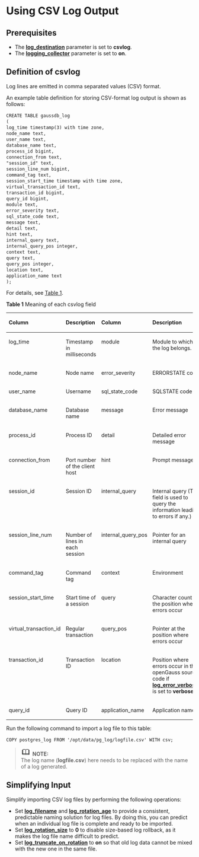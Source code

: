 # Using CSV Log Output<a name="EN-US_TOPIC_0242371514"></a>

## Prerequisites<a name="en-us_topic_0237124724_en-us_topic_0059779007_s429dec1a2f1348e290437382aa165032"></a>

-   The  **[log\_destination](logging-destination.md#en-us_topic_0237124721_en-us_topic_0059778787_sb6c9884f69bd4765a60f80810c94f194)**  parameter is set to  **csvlog**.
-   The  **[logging\_collector](logging-destination.md#en-us_topic_0237124721_en-us_topic_0059778787_s61d6090c04ee464fb54f8b31936ba818)**  parameter is set to  **on**.

## Definition of csvlog<a name="en-us_topic_0237124724_en-us_topic_0059779007_sa05c5f4e9e53421584d0bfd757ed1247"></a>

Log lines are emitted in comma separated values \(CSV\) format.

An example table definition for storing CSV-format log output is shown as follows:

```
CREATE TABLE gaussdb_log
(
log_time timestamp(3) with time zone,
node_name text,
user_name text,
database_name text,
process_id bigint,
connection_from text,
"session_id" text,
session_line_num bigint,
command_tag text,
session_start_time timestamp with time zone,
virtual_transaction_id text,
transaction_id bigint,
query_id bigint,
module text,
error_severity text,
sql_state_code text,
message text,
detail text,
hint text,
internal_query text,
internal_query_pos integer,
context text,
query text,
query_pos integer,
location text,
application_name text
);
```

For details, see  [Table 1](#en-us_topic_0237124724_en-us_topic_0059779007_en-us_topic_0058967802_table44188316).

**Table  1**  Meaning of each csvlog field

<a name="en-us_topic_0237124724_en-us_topic_0059779007_en-us_topic_0058967802_table44188316"></a>
<table><thead align="left"><tr id="en-us_topic_0237124724_en-us_topic_0059779007_en-us_topic_0058967802_row7547926"><th class="cellrowborder" valign="top" width="15.93%" id="mcps1.2.5.1.1"><p id="en-us_topic_0237124724_en-us_topic_0059779007_en-us_topic_0058967802_p7402308"><a name="en-us_topic_0237124724_en-us_topic_0059779007_en-us_topic_0058967802_p7402308"></a><a name="en-us_topic_0237124724_en-us_topic_0059779007_en-us_topic_0058967802_p7402308"></a>Column</p>
</th>
<th class="cellrowborder" valign="top" width="16.89%" id="mcps1.2.5.1.2"><p id="en-us_topic_0237124724_en-us_topic_0059779007_en-us_topic_0058967802_p62716086"><a name="en-us_topic_0237124724_en-us_topic_0059779007_en-us_topic_0058967802_p62716086"></a><a name="en-us_topic_0237124724_en-us_topic_0059779007_en-us_topic_0058967802_p62716086"></a>Description</p>
</th>
<th class="cellrowborder" valign="top" width="15.86%" id="mcps1.2.5.1.3"><p id="en-us_topic_0237124724_en-us_topic_0059779007_en-us_topic_0058967802_p46838229"><a name="en-us_topic_0237124724_en-us_topic_0059779007_en-us_topic_0058967802_p46838229"></a><a name="en-us_topic_0237124724_en-us_topic_0059779007_en-us_topic_0058967802_p46838229"></a>Column</p>
</th>
<th class="cellrowborder" valign="top" width="51.32%" id="mcps1.2.5.1.4"><p id="en-us_topic_0237124724_en-us_topic_0059779007_en-us_topic_0058967802_p35800200"><a name="en-us_topic_0237124724_en-us_topic_0059779007_en-us_topic_0058967802_p35800200"></a><a name="en-us_topic_0237124724_en-us_topic_0059779007_en-us_topic_0058967802_p35800200"></a>Description</p>
</th>
</tr>
</thead>
<tbody><tr id="en-us_topic_0237124724_en-us_topic_0059779007_en-us_topic_0058967802_row14135096"><td class="cellrowborder" valign="top" width="15.93%" headers="mcps1.2.5.1.1 "><p id="en-us_topic_0237124724_en-us_topic_0059779007_en-us_topic_0058967802_p4092108"><a name="en-us_topic_0237124724_en-us_topic_0059779007_en-us_topic_0058967802_p4092108"></a><a name="en-us_topic_0237124724_en-us_topic_0059779007_en-us_topic_0058967802_p4092108"></a>log_time</p>
</td>
<td class="cellrowborder" valign="top" width="16.89%" headers="mcps1.2.5.1.2 "><p id="en-us_topic_0237124724_en-us_topic_0059779007_en-us_topic_0058967802_p63025325"><a name="en-us_topic_0237124724_en-us_topic_0059779007_en-us_topic_0058967802_p63025325"></a><a name="en-us_topic_0237124724_en-us_topic_0059779007_en-us_topic_0058967802_p63025325"></a>Timestamp in milliseconds</p>
</td>
<td class="cellrowborder" valign="top" width="15.86%" headers="mcps1.2.5.1.3 "><p id="en-us_topic_0237124724_en-us_topic_0059779007_en-us_topic_0058967802_p4777666"><a name="en-us_topic_0237124724_en-us_topic_0059779007_en-us_topic_0058967802_p4777666"></a><a name="en-us_topic_0237124724_en-us_topic_0059779007_en-us_topic_0058967802_p4777666"></a>module</p>
</td>
<td class="cellrowborder" valign="top" width="51.32%" headers="mcps1.2.5.1.4 "><p id="en-us_topic_0237124724_en-us_topic_0059779007_en-us_topic_0058967802_p51446643"><a name="en-us_topic_0237124724_en-us_topic_0059779007_en-us_topic_0058967802_p51446643"></a><a name="en-us_topic_0237124724_en-us_topic_0059779007_en-us_topic_0058967802_p51446643"></a>Module to which the log belongs.</p>
</td>
</tr>
<tr id="en-us_topic_0237124724_row102249302459"><td class="cellrowborder" valign="top" width="15.93%" headers="mcps1.2.5.1.1 "><p id="en-us_topic_0237124724_p1222420304458"><a name="en-us_topic_0237124724_p1222420304458"></a><a name="en-us_topic_0237124724_p1222420304458"></a>node_name</p>
</td>
<td class="cellrowborder" valign="top" width="16.89%" headers="mcps1.2.5.1.2 "><p id="en-us_topic_0237124724_p20224183034520"><a name="en-us_topic_0237124724_p20224183034520"></a><a name="en-us_topic_0237124724_p20224183034520"></a>Node name</p>
</td>
<td class="cellrowborder" valign="top" width="15.86%" headers="mcps1.2.5.1.3 "><p id="en-us_topic_0237124724_p1224830164510"><a name="en-us_topic_0237124724_p1224830164510"></a><a name="en-us_topic_0237124724_p1224830164510"></a>error_severity</p>
</td>
<td class="cellrowborder" valign="top" width="51.32%" headers="mcps1.2.5.1.4 "><p id="en-us_topic_0237124724_p10224193013453"><a name="en-us_topic_0237124724_p10224193013453"></a><a name="en-us_topic_0237124724_p10224193013453"></a>ERRORSTATE code</p>
</td>
</tr>
<tr id="en-us_topic_0237124724_en-us_topic_0059779007_en-us_topic_0058967802_row60366610"><td class="cellrowborder" valign="top" width="15.93%" headers="mcps1.2.5.1.1 "><p id="en-us_topic_0237124724_en-us_topic_0059779007_en-us_topic_0058967802_p57857274"><a name="en-us_topic_0237124724_en-us_topic_0059779007_en-us_topic_0058967802_p57857274"></a><a name="en-us_topic_0237124724_en-us_topic_0059779007_en-us_topic_0058967802_p57857274"></a>user_name</p>
</td>
<td class="cellrowborder" valign="top" width="16.89%" headers="mcps1.2.5.1.2 "><p id="en-us_topic_0237124724_en-us_topic_0059779007_en-us_topic_0058967802_p55927602"><a name="en-us_topic_0237124724_en-us_topic_0059779007_en-us_topic_0058967802_p55927602"></a><a name="en-us_topic_0237124724_en-us_topic_0059779007_en-us_topic_0058967802_p55927602"></a>Username</p>
</td>
<td class="cellrowborder" valign="top" width="15.86%" headers="mcps1.2.5.1.3 "><p id="en-us_topic_0237124724_en-us_topic_0059779007_en-us_topic_0058967802_p33841890"><a name="en-us_topic_0237124724_en-us_topic_0059779007_en-us_topic_0058967802_p33841890"></a><a name="en-us_topic_0237124724_en-us_topic_0059779007_en-us_topic_0058967802_p33841890"></a>sql_state_code</p>
</td>
<td class="cellrowborder" valign="top" width="51.32%" headers="mcps1.2.5.1.4 "><p id="en-us_topic_0237124724_en-us_topic_0059779007_en-us_topic_0058967802_p56838579"><a name="en-us_topic_0237124724_en-us_topic_0059779007_en-us_topic_0058967802_p56838579"></a><a name="en-us_topic_0237124724_en-us_topic_0059779007_en-us_topic_0058967802_p56838579"></a>SQLSTATE code</p>
</td>
</tr>
<tr id="en-us_topic_0237124724_en-us_topic_0059779007_en-us_topic_0058967802_row41785167"><td class="cellrowborder" valign="top" width="15.93%" headers="mcps1.2.5.1.1 "><p id="en-us_topic_0237124724_en-us_topic_0059779007_en-us_topic_0058967802_p29155380"><a name="en-us_topic_0237124724_en-us_topic_0059779007_en-us_topic_0058967802_p29155380"></a><a name="en-us_topic_0237124724_en-us_topic_0059779007_en-us_topic_0058967802_p29155380"></a>database_name</p>
</td>
<td class="cellrowborder" valign="top" width="16.89%" headers="mcps1.2.5.1.2 "><p id="en-us_topic_0237124724_en-us_topic_0059779007_en-us_topic_0058967802_p12775565"><a name="en-us_topic_0237124724_en-us_topic_0059779007_en-us_topic_0058967802_p12775565"></a><a name="en-us_topic_0237124724_en-us_topic_0059779007_en-us_topic_0058967802_p12775565"></a>Database name </p>
</td>
<td class="cellrowborder" valign="top" width="15.86%" headers="mcps1.2.5.1.3 "><p id="en-us_topic_0237124724_en-us_topic_0059779007_en-us_topic_0058967802_p28187843"><a name="en-us_topic_0237124724_en-us_topic_0059779007_en-us_topic_0058967802_p28187843"></a><a name="en-us_topic_0237124724_en-us_topic_0059779007_en-us_topic_0058967802_p28187843"></a>message</p>
</td>
<td class="cellrowborder" valign="top" width="51.32%" headers="mcps1.2.5.1.4 "><p id="en-us_topic_0237124724_en-us_topic_0059779007_en-us_topic_0058967802_p1513917"><a name="en-us_topic_0237124724_en-us_topic_0059779007_en-us_topic_0058967802_p1513917"></a><a name="en-us_topic_0237124724_en-us_topic_0059779007_en-us_topic_0058967802_p1513917"></a>Error message</p>
</td>
</tr>
<tr id="en-us_topic_0237124724_en-us_topic_0059779007_en-us_topic_0058967802_row13625255"><td class="cellrowborder" valign="top" width="15.93%" headers="mcps1.2.5.1.1 "><p id="en-us_topic_0237124724_en-us_topic_0059779007_en-us_topic_0058967802_p29903875"><a name="en-us_topic_0237124724_en-us_topic_0059779007_en-us_topic_0058967802_p29903875"></a><a name="en-us_topic_0237124724_en-us_topic_0059779007_en-us_topic_0058967802_p29903875"></a>process_id</p>
</td>
<td class="cellrowborder" valign="top" width="16.89%" headers="mcps1.2.5.1.2 "><p id="en-us_topic_0237124724_en-us_topic_0059779007_en-us_topic_0058967802_p6294807"><a name="en-us_topic_0237124724_en-us_topic_0059779007_en-us_topic_0058967802_p6294807"></a><a name="en-us_topic_0237124724_en-us_topic_0059779007_en-us_topic_0058967802_p6294807"></a>Process ID</p>
</td>
<td class="cellrowborder" valign="top" width="15.86%" headers="mcps1.2.5.1.3 "><p id="en-us_topic_0237124724_en-us_topic_0059779007_en-us_topic_0058967802_p40117388"><a name="en-us_topic_0237124724_en-us_topic_0059779007_en-us_topic_0058967802_p40117388"></a><a name="en-us_topic_0237124724_en-us_topic_0059779007_en-us_topic_0058967802_p40117388"></a>detail</p>
</td>
<td class="cellrowborder" valign="top" width="51.32%" headers="mcps1.2.5.1.4 "><p id="en-us_topic_0237124724_en-us_topic_0059779007_en-us_topic_0058967802_p28283018"><a name="en-us_topic_0237124724_en-us_topic_0059779007_en-us_topic_0058967802_p28283018"></a><a name="en-us_topic_0237124724_en-us_topic_0059779007_en-us_topic_0058967802_p28283018"></a>Detailed error message</p>
</td>
</tr>
<tr id="en-us_topic_0237124724_en-us_topic_0059779007_en-us_topic_0058967802_row53220571"><td class="cellrowborder" valign="top" width="15.93%" headers="mcps1.2.5.1.1 "><p id="en-us_topic_0237124724_en-us_topic_0059779007_en-us_topic_0058967802_p15899000"><a name="en-us_topic_0237124724_en-us_topic_0059779007_en-us_topic_0058967802_p15899000"></a><a name="en-us_topic_0237124724_en-us_topic_0059779007_en-us_topic_0058967802_p15899000"></a>connection_from</p>
</td>
<td class="cellrowborder" valign="top" width="16.89%" headers="mcps1.2.5.1.2 "><p id="en-us_topic_0237124724_en-us_topic_0059779007_en-us_topic_0058967802_p12750642"><a name="en-us_topic_0237124724_en-us_topic_0059779007_en-us_topic_0058967802_p12750642"></a><a name="en-us_topic_0237124724_en-us_topic_0059779007_en-us_topic_0058967802_p12750642"></a>Port number of the client host</p>
</td>
<td class="cellrowborder" valign="top" width="15.86%" headers="mcps1.2.5.1.3 "><p id="en-us_topic_0237124724_en-us_topic_0059779007_en-us_topic_0058967802_p26169072"><a name="en-us_topic_0237124724_en-us_topic_0059779007_en-us_topic_0058967802_p26169072"></a><a name="en-us_topic_0237124724_en-us_topic_0059779007_en-us_topic_0058967802_p26169072"></a>hint</p>
</td>
<td class="cellrowborder" valign="top" width="51.32%" headers="mcps1.2.5.1.4 "><p id="en-us_topic_0237124724_en-us_topic_0059779007_en-us_topic_0058967802_p39320091"><a name="en-us_topic_0237124724_en-us_topic_0059779007_en-us_topic_0058967802_p39320091"></a><a name="en-us_topic_0237124724_en-us_topic_0059779007_en-us_topic_0058967802_p39320091"></a>Prompt message</p>
</td>
</tr>
<tr id="en-us_topic_0237124724_en-us_topic_0059779007_en-us_topic_0058967802_row18336500"><td class="cellrowborder" valign="top" width="15.93%" headers="mcps1.2.5.1.1 "><p id="en-us_topic_0237124724_en-us_topic_0059779007_en-us_topic_0058967802_p8861549"><a name="en-us_topic_0237124724_en-us_topic_0059779007_en-us_topic_0058967802_p8861549"></a><a name="en-us_topic_0237124724_en-us_topic_0059779007_en-us_topic_0058967802_p8861549"></a>session_id</p>
</td>
<td class="cellrowborder" valign="top" width="16.89%" headers="mcps1.2.5.1.2 "><p id="en-us_topic_0237124724_en-us_topic_0059779007_en-us_topic_0058967802_p46696838"><a name="en-us_topic_0237124724_en-us_topic_0059779007_en-us_topic_0058967802_p46696838"></a><a name="en-us_topic_0237124724_en-us_topic_0059779007_en-us_topic_0058967802_p46696838"></a>Session ID</p>
</td>
<td class="cellrowborder" valign="top" width="15.86%" headers="mcps1.2.5.1.3 "><p id="en-us_topic_0237124724_en-us_topic_0059779007_en-us_topic_0058967802_p24347495"><a name="en-us_topic_0237124724_en-us_topic_0059779007_en-us_topic_0058967802_p24347495"></a><a name="en-us_topic_0237124724_en-us_topic_0059779007_en-us_topic_0058967802_p24347495"></a>internal_query</p>
</td>
<td class="cellrowborder" valign="top" width="51.32%" headers="mcps1.2.5.1.4 "><p id="en-us_topic_0237124724_en-us_topic_0059779007_en-us_topic_0058967802_p25990073"><a name="en-us_topic_0237124724_en-us_topic_0059779007_en-us_topic_0058967802_p25990073"></a><a name="en-us_topic_0237124724_en-us_topic_0059779007_en-us_topic_0058967802_p25990073"></a>Internal query (This field is used to query the information leading to errors if any.)</p>
</td>
</tr>
<tr id="en-us_topic_0237124724_en-us_topic_0059779007_en-us_topic_0058967802_row32584067"><td class="cellrowborder" valign="top" width="15.93%" headers="mcps1.2.5.1.1 "><p id="en-us_topic_0237124724_en-us_topic_0059779007_en-us_topic_0058967802_p22063809"><a name="en-us_topic_0237124724_en-us_topic_0059779007_en-us_topic_0058967802_p22063809"></a><a name="en-us_topic_0237124724_en-us_topic_0059779007_en-us_topic_0058967802_p22063809"></a>session_line_num</p>
</td>
<td class="cellrowborder" valign="top" width="16.89%" headers="mcps1.2.5.1.2 "><p id="en-us_topic_0237124724_en-us_topic_0059779007_en-us_topic_0058967802_p42338115"><a name="en-us_topic_0237124724_en-us_topic_0059779007_en-us_topic_0058967802_p42338115"></a><a name="en-us_topic_0237124724_en-us_topic_0059779007_en-us_topic_0058967802_p42338115"></a>Number of lines in each session</p>
</td>
<td class="cellrowborder" valign="top" width="15.86%" headers="mcps1.2.5.1.3 "><p id="en-us_topic_0237124724_en-us_topic_0059779007_en-us_topic_0058967802_p6835314"><a name="en-us_topic_0237124724_en-us_topic_0059779007_en-us_topic_0058967802_p6835314"></a><a name="en-us_topic_0237124724_en-us_topic_0059779007_en-us_topic_0058967802_p6835314"></a>internal_query_pos</p>
</td>
<td class="cellrowborder" valign="top" width="51.32%" headers="mcps1.2.5.1.4 "><p id="en-us_topic_0237124724_en-us_topic_0059779007_en-us_topic_0058967802_p16789557"><a name="en-us_topic_0237124724_en-us_topic_0059779007_en-us_topic_0058967802_p16789557"></a><a name="en-us_topic_0237124724_en-us_topic_0059779007_en-us_topic_0058967802_p16789557"></a>Pointer for an internal query</p>
</td>
</tr>
<tr id="en-us_topic_0237124724_en-us_topic_0059779007_en-us_topic_0058967802_row16888290"><td class="cellrowborder" valign="top" width="15.93%" headers="mcps1.2.5.1.1 "><p id="en-us_topic_0237124724_en-us_topic_0059779007_en-us_topic_0058967802_p25774239"><a name="en-us_topic_0237124724_en-us_topic_0059779007_en-us_topic_0058967802_p25774239"></a><a name="en-us_topic_0237124724_en-us_topic_0059779007_en-us_topic_0058967802_p25774239"></a>command_tag</p>
</td>
<td class="cellrowborder" valign="top" width="16.89%" headers="mcps1.2.5.1.2 "><p id="en-us_topic_0237124724_en-us_topic_0059779007_en-us_topic_0058967802_p7338596"><a name="en-us_topic_0237124724_en-us_topic_0059779007_en-us_topic_0058967802_p7338596"></a><a name="en-us_topic_0237124724_en-us_topic_0059779007_en-us_topic_0058967802_p7338596"></a>Command tag</p>
</td>
<td class="cellrowborder" valign="top" width="15.86%" headers="mcps1.2.5.1.3 "><p id="en-us_topic_0237124724_en-us_topic_0059779007_en-us_topic_0058967802_p57555418"><a name="en-us_topic_0237124724_en-us_topic_0059779007_en-us_topic_0058967802_p57555418"></a><a name="en-us_topic_0237124724_en-us_topic_0059779007_en-us_topic_0058967802_p57555418"></a>context</p>
</td>
<td class="cellrowborder" valign="top" width="51.32%" headers="mcps1.2.5.1.4 "><p id="en-us_topic_0237124724_en-us_topic_0059779007_en-us_topic_0058967802_p31477288"><a name="en-us_topic_0237124724_en-us_topic_0059779007_en-us_topic_0058967802_p31477288"></a><a name="en-us_topic_0237124724_en-us_topic_0059779007_en-us_topic_0058967802_p31477288"></a>Environment</p>
</td>
</tr>
<tr id="en-us_topic_0237124724_en-us_topic_0059779007_en-us_topic_0058967802_row14860144"><td class="cellrowborder" valign="top" width="15.93%" headers="mcps1.2.5.1.1 "><p id="en-us_topic_0237124724_en-us_topic_0059779007_en-us_topic_0058967802_p62821047"><a name="en-us_topic_0237124724_en-us_topic_0059779007_en-us_topic_0058967802_p62821047"></a><a name="en-us_topic_0237124724_en-us_topic_0059779007_en-us_topic_0058967802_p62821047"></a>session_start_time</p>
</td>
<td class="cellrowborder" valign="top" width="16.89%" headers="mcps1.2.5.1.2 "><p id="en-us_topic_0237124724_en-us_topic_0059779007_en-us_topic_0058967802_p55340009"><a name="en-us_topic_0237124724_en-us_topic_0059779007_en-us_topic_0058967802_p55340009"></a><a name="en-us_topic_0237124724_en-us_topic_0059779007_en-us_topic_0058967802_p55340009"></a>Start time of a session</p>
</td>
<td class="cellrowborder" valign="top" width="15.86%" headers="mcps1.2.5.1.3 "><p id="en-us_topic_0237124724_en-us_topic_0059779007_en-us_topic_0058967802_p53355760"><a name="en-us_topic_0237124724_en-us_topic_0059779007_en-us_topic_0058967802_p53355760"></a><a name="en-us_topic_0237124724_en-us_topic_0059779007_en-us_topic_0058967802_p53355760"></a>query</p>
</td>
<td class="cellrowborder" valign="top" width="51.32%" headers="mcps1.2.5.1.4 "><p id="en-us_topic_0237124724_en-us_topic_0059779007_en-us_topic_0058967802_p26849332"><a name="en-us_topic_0237124724_en-us_topic_0059779007_en-us_topic_0058967802_p26849332"></a><a name="en-us_topic_0237124724_en-us_topic_0059779007_en-us_topic_0058967802_p26849332"></a>Character count at the position where errors occur</p>
</td>
</tr>
<tr id="en-us_topic_0237124724_en-us_topic_0059779007_en-us_topic_0058967802_row40317400"><td class="cellrowborder" valign="top" width="15.93%" headers="mcps1.2.5.1.1 "><p id="en-us_topic_0237124724_en-us_topic_0059779007_en-us_topic_0058967802_p44483969"><a name="en-us_topic_0237124724_en-us_topic_0059779007_en-us_topic_0058967802_p44483969"></a><a name="en-us_topic_0237124724_en-us_topic_0059779007_en-us_topic_0058967802_p44483969"></a>virtual_transaction_id</p>
</td>
<td class="cellrowborder" valign="top" width="16.89%" headers="mcps1.2.5.1.2 "><p id="en-us_topic_0237124724_en-us_topic_0059779007_en-us_topic_0058967802_p46431771"><a name="en-us_topic_0237124724_en-us_topic_0059779007_en-us_topic_0058967802_p46431771"></a><a name="en-us_topic_0237124724_en-us_topic_0059779007_en-us_topic_0058967802_p46431771"></a>Regular transaction</p>
</td>
<td class="cellrowborder" valign="top" width="15.86%" headers="mcps1.2.5.1.3 "><p id="en-us_topic_0237124724_en-us_topic_0059779007_en-us_topic_0058967802_p2877134"><a name="en-us_topic_0237124724_en-us_topic_0059779007_en-us_topic_0058967802_p2877134"></a><a name="en-us_topic_0237124724_en-us_topic_0059779007_en-us_topic_0058967802_p2877134"></a>query_pos</p>
</td>
<td class="cellrowborder" valign="top" width="51.32%" headers="mcps1.2.5.1.4 "><p id="en-us_topic_0237124724_en-us_topic_0059779007_en-us_topic_0058967802_p31721281"><a name="en-us_topic_0237124724_en-us_topic_0059779007_en-us_topic_0058967802_p31721281"></a><a name="en-us_topic_0237124724_en-us_topic_0059779007_en-us_topic_0058967802_p31721281"></a>Pointer at the position where errors occur</p>
</td>
</tr>
<tr id="en-us_topic_0237124724_en-us_topic_0059779007_en-us_topic_0058967802_row19286940"><td class="cellrowborder" valign="top" width="15.93%" headers="mcps1.2.5.1.1 "><p id="en-us_topic_0237124724_en-us_topic_0059779007_en-us_topic_0058967802_p18738312"><a name="en-us_topic_0237124724_en-us_topic_0059779007_en-us_topic_0058967802_p18738312"></a><a name="en-us_topic_0237124724_en-us_topic_0059779007_en-us_topic_0058967802_p18738312"></a>transaction_id</p>
</td>
<td class="cellrowborder" valign="top" width="16.89%" headers="mcps1.2.5.1.2 "><p id="en-us_topic_0237124724_en-us_topic_0059779007_en-us_topic_0058967802_p41408300"><a name="en-us_topic_0237124724_en-us_topic_0059779007_en-us_topic_0058967802_p41408300"></a><a name="en-us_topic_0237124724_en-us_topic_0059779007_en-us_topic_0058967802_p41408300"></a>Transaction ID</p>
</td>
<td class="cellrowborder" valign="top" width="15.86%" headers="mcps1.2.5.1.3 "><p id="en-us_topic_0237124724_en-us_topic_0059779007_en-us_topic_0058967802_p65738033"><a name="en-us_topic_0237124724_en-us_topic_0059779007_en-us_topic_0058967802_p65738033"></a><a name="en-us_topic_0237124724_en-us_topic_0059779007_en-us_topic_0058967802_p65738033"></a>location</p>
</td>
<td class="cellrowborder" valign="top" width="51.32%" headers="mcps1.2.5.1.4 "><p id="en-us_topic_0237124724_en-us_topic_0059779007_en-us_topic_0058967802_p23180479"><a name="en-us_topic_0237124724_en-us_topic_0059779007_en-us_topic_0058967802_p23180479"></a><a name="en-us_topic_0237124724_en-us_topic_0059779007_en-us_topic_0058967802_p23180479"></a>Position where errors occur in the openGauss source code if <strong id="b12601029145312"><a name="b12601029145312"></a><a name="b12601029145312"></a><a href="logging-content.md#en-us_topic_0237124723_en-us_topic_0059778400_s0c617c9fa21a44c4a10480d28b5cd208">log_error_verbosity</a></strong> is set to <strong id="b10616294534"><a name="b10616294534"></a><a name="b10616294534"></a>verbose</strong></p>
</td>
</tr>
<tr id="en-us_topic_0237124724_en-us_topic_0059779007_en-us_topic_0058967802_row7297720"><td class="cellrowborder" valign="top" width="15.93%" headers="mcps1.2.5.1.1 "><p id="en-us_topic_0237124724_en-us_topic_0059779007_en-us_topic_0058967802_p54244453"><a name="en-us_topic_0237124724_en-us_topic_0059779007_en-us_topic_0058967802_p54244453"></a><a name="en-us_topic_0237124724_en-us_topic_0059779007_en-us_topic_0058967802_p54244453"></a>query_id</p>
</td>
<td class="cellrowborder" valign="top" width="16.89%" headers="mcps1.2.5.1.2 "><p id="en-us_topic_0237124724_en-us_topic_0059779007_en-us_topic_0058967802_p31724591"><a name="en-us_topic_0237124724_en-us_topic_0059779007_en-us_topic_0058967802_p31724591"></a><a name="en-us_topic_0237124724_en-us_topic_0059779007_en-us_topic_0058967802_p31724591"></a>Query ID</p>
</td>
<td class="cellrowborder" valign="top" width="15.86%" headers="mcps1.2.5.1.3 "><p id="en-us_topic_0237124724_en-us_topic_0059779007_en-us_topic_0058967802_p19555069"><a name="en-us_topic_0237124724_en-us_topic_0059779007_en-us_topic_0058967802_p19555069"></a><a name="en-us_topic_0237124724_en-us_topic_0059779007_en-us_topic_0058967802_p19555069"></a>application_name</p>
</td>
<td class="cellrowborder" valign="top" width="51.32%" headers="mcps1.2.5.1.4 "><p id="en-us_topic_0237124724_en-us_topic_0059779007_en-us_topic_0058967802_p40456760"><a name="en-us_topic_0237124724_en-us_topic_0059779007_en-us_topic_0058967802_p40456760"></a><a name="en-us_topic_0237124724_en-us_topic_0059779007_en-us_topic_0058967802_p40456760"></a>Application name</p>
</td>
</tr>
</tbody>
</table>

Run the following command to import a log file to this table:

```
COPY postgres_log FROM '/opt/data/pg_log/logfile.csv' WITH csv;
```

>![](public_sys-resources/icon-note.gif) **NOTE:**   
>The log name \(**logfile.csv**\) here needs to be replaced with the name of a log generated.  

## Simplifying Input<a name="en-us_topic_0237124724_en-us_topic_0059779007_s7025be501c46413a9d63291fc8a2f130"></a>

Simplify importing CSV log files by performing the following operations:

-   Set  **[log\_filename](logging-destination.md#en-us_topic_0237124721_en-us_topic_0059778787_s3226ae3209154e249928c24ec67c5809)**  and  **[log\_rotation\_age](logging-destination.md#en-us_topic_0237124721_en-us_topic_0059778787_s3ce09b8a7ae543b18fae13a821a725a5)**  to provide a consistent, predictable naming solution for log files. By doing this, you can predict when an individual log file is complete and ready to be imported.
-   Set  **[log\_rotation\_size](logging-destination.md#en-us_topic_0237124721_en-us_topic_0059778787_s282e72143bb14915bedb4b432586b07e)**  to  **0**  to disable size-based log rollback, as it makes the log file name difficult to predict.
-   Set  **[log\_truncate\_on\_rotation](logging-destination.md#en-us_topic_0237124721_en-us_topic_0059778787_s143b6d35ddbe48b8810106a4d3929e8a)**  to  **on**  so that old log data cannot be mixed with the new one in the same file.

